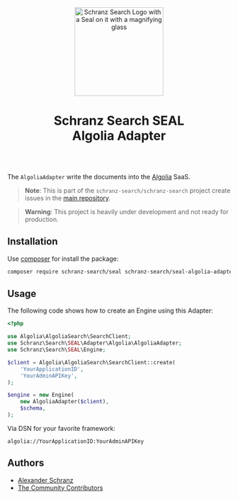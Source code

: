 <div align="center">
    <img alt="Schranz Search Logo with a Seal on it with a magnifying glass" src="https://avatars.githubusercontent.com/u/120221538?s=400&v=5" width="200" height="200">
</div>

<h1 align="center">Schranz Search SEAL <br /> Algolia Adapter</h1>

<br />
<br />

The `AlgoliaAdapter` write the documents into the [Algolia](https://www.algolia.com/de/) SaaS.

> **Note**:
> This is part of the `schranz-search/schranz-search` project create issues in the [main repository](https://github.com/schranz-search/schranz-search).

> **Warning**:
> This project is heavily under development and not ready for production.

## Installation

Use [composer](https://getcomposer.org/) for install the package:

```bash
composer require schranz-search/seal schranz-search/seal-algolia-adapter
```

## Usage

The following code shows how to create an Engine using this Adapter:

```php
<?php

use Algolia\AlgoliaSearch\SearchClient;
use Schranz\Search\SEAL\Adapter\Algolia\AlgoliaAdapter;
use Schranz\Search\SEAL\Engine;

$client = Algolia\AlgoliaSearch\SearchClient::create(
    'YourApplicationID',
    'YourAdminAPIKey',
);

$engine = new Engine(
    new AlgoliaAdapter($client),
    $schema,
);
```

Via DSN for your favorite framework:

```env
algolia://YourApplicationID:YourAdminAPIKey
```

## Authors

- [Alexander Schranz](https://github.com/alexander-schranz/)
- [The Community Contributors](https://github.com/schranz-search/schranz-search/graphs/contributors)
